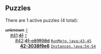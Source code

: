 ## Puzzles

There are 1 active puzzles (4 total):


<del>unknown</del> [`?`](../master/?)<br/>
&nbsp;&nbsp;&nbsp;&nbsp;[#41](https://github.com/jcabi/jcabi-dynamodb-maven-plugin/pull/41):[<del>41</del>](https://github.com/jcabi/jcabi-dynamodb-maven-plugin/pull/41) [`?`](../master/?)<br/>
&nbsp;&nbsp;&nbsp;&nbsp;&nbsp;&nbsp;&nbsp;&nbsp;[#42](https://github.com/jcabi/jcabi-dynamodb-maven-plugin/issues/42):[<del>41-e81ff08d</del>](https://github.com/jcabi/jcabi-dynamodb-maven-plugin/issues/42) [`RunMojo.java:43-45`](../master/src/main/java/com/jcabi/dynamodb/maven/plugin/RunMojo.java#L43-L45)<br/>
&nbsp;&nbsp;&nbsp;&nbsp;&nbsp;&nbsp;&nbsp;&nbsp;&nbsp;&nbsp;&nbsp;&nbsp;[**42-3038f9e6**]() [`Instances.java:54-54`](../master/src/main/java/com/jcabi/dynamodb/maven/plugin/Instances.java#L54-L54)<br/>
